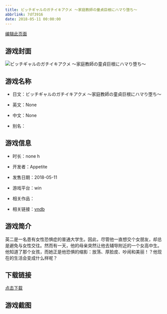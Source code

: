 ```yaml
---
title: ビッチギャルのガチイキアクメ ～家庭教師の童貞巨根にハマり堕ち～
abbrlink: 7df3916
date: 2018-05-11 00:00:00
---
```

[编辑此页面](https://github.com/ACG-3/ADV3-source/blob/main/source/_posts/games/%E3%83%93%E3%83%83%E3%83%81%E3%82%AE%E3%83%A3%E3%83%AB%E3%81%AE%E3%82%AC%E3%83%81%E3%82%A4%E3%82%AD%E3%82%A2%E3%82%AF%E3%83%A1%20%EF%BD%9E%E5%AE%B6%E5%BA%AD%E6%95%99%E5%B8%AB%E3%81%AE%E7%AB%A5%E8%B2%9E%E5%B7%A8%E6%A0%B9%E3%81%AB%E3%83%8F%E3%83%9E%E3%82%8A%E5%A0%95%E3%81%A1%EF%BD%9E.md)

## 游戏封面

![ビッチギャルのガチイキアクメ ～家庭教師の童貞巨根にハマり堕ち～](https://pan.timero.xyz/onedrive/img_lib_001/%E3%83%93%E3%83%83%E3%83%81%E3%82%AE%E3%83%A3%E3%83%AB%E3%81%AE%E3%82%AC%E3%83%81%E3%82%A4%E3%82%AD%E3%82%A2%E3%82%AF%E3%83%A1%20%EF%BD%9E%E5%AE%B6%E5%BA%AD%E6%95%99%E5%B8%AB%E3%81%AE%E7%AB%A5%E8%B2%9E%E5%B7%A8%E6%A0%B9%E3%81%AB%E3%83%8F%E3%83%9E%E3%82%8A%E5%A0%95%E3%81%A1%EF%BD%9E_cover.avif)


## 游戏名称

- 日文：ビッチギャルのガチイキアクメ ～家庭教師の童貞巨根にハマり堕ち～
- 英文：None
- 中文：None

- 别名：


## 游戏信息

- 时长：none h
- 开发者：Appetite
- 发售日期：2018-05-11
- 游戏平台：win
- 相关作品：

- 相关链接：[vndb](https://vndb.org/v22838)


## 游戏简介

英二是一名患有女性恐惧症的普通大学生。因此，尽管他一直想交个女朋友，却总是避免与女性交往。然而有一天，他的母亲突然让他去辅导附近的一个女高中生。他知道了那个女孩，而她正是他恐惧的缩影：放荡、厚脸皮、吵闹和美丽！？他现在的生活会变成什么样呢？


## 下载链接

[点击下载](https://pan.timero.xyz/onedrive/adv_lib_001/%E3%83%93%E3%83%83%E3%83%81%E3%82%AE%E3%83%A3%E3%83%AB%E3%81%AE%E3%82%AC%E3%83%81%E3%82%A4%E3%82%AD%E3%82%A2%E3%82%AF%E3%83%A1%20%EF%BD%9E%E5%AE%B6%E5%BA%AD%E6%95%99%E5%B8%AB%E3%81%AE%E7%AB%A5%E8%B2%9E%E5%B7%A8%E6%A0%B9%E3%81%AB%E3%83%8F%E3%83%9E%E3%82%8A%E5%A0%95%E3%81%A1%EF%BD%9E)


## 游戏截图


